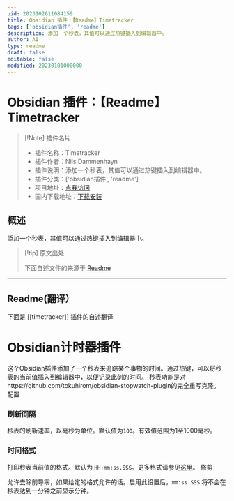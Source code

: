 ```yaml
---
uid: 2023102611084159
title: Obsidian 插件：【Readme】Timetracker
tags: ['obsidian插件', 'readme']
description: 添加一个秒表，其值可以通过热键插入到编辑器中。
author: AI
type: readme
draft: false
editable: false
modified: 20230101000000
---
```


# Obsidian 插件：【Readme】Timetracker

> [!Note] 插件名片
> - 插件名称：Timetracker
> - 插件作者：Nils Dammenhayn
> - 插件说明：添加一个秒表，其值可以通过热键插入到编辑器中。
> - 插件分类：['obsidian插件', 'readme']
> - 项目地址：[点我访问](https://github.com/hedgehog1833/obsidian-timetracker)
> - 国内下载地址：[下载安装](https://pkmer.cn/products/plugin/pluginMarket/?timetracker)

## 概述

添加一个秒表，其值可以通过热键插入到编辑器中。



> [!tip] 原文出处
> 
>下面自述文件的来源于 [Readme](https://ghproxy.net/https://raw.githubusercontent.com/hedgehog1833/obsidian-timetracker/main/README.md)
> 

---

## Readme(翻译）

下面是 [[timetracker]] 插件的自述翻译


# Obsidian计时器插件

这个Obsidian插件添加了一个秒表来追踪某个事物的时间。通过热键，可以将秒表的当前值插入到编辑器中，以便记录此刻的时间。
秒表功能是对https://github.com/tokuhirom/obsidian-stopwatch-plugin的完全重写克隆。
配置
### 刷新间隔

秒表的刷新速率，以毫秒为单位。默认值为`100`。有效值范围为1至1000毫秒。
### 时间格式

打印秒表当前值的格式。默认为 `HH:mm:ss.SSS`。更多格式请参见[这里](https://github.com/jsmreese/moment-duration-format#template-string)。
修剪

允许去除前导零，如果给定的格式允许的话。启用此设置后，`mm:ss.SSS` 将不会在秒表达到一分钟之前显示分钟。




